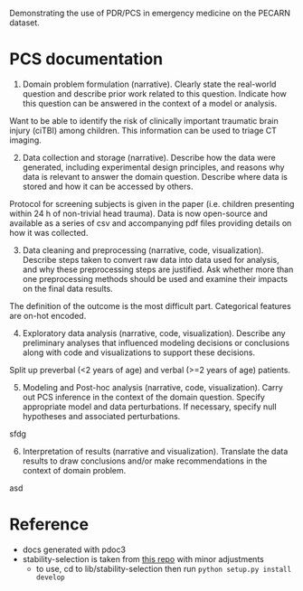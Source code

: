 Demonstrating the use of PDR/PCS in emergency medicine on the PECARN dataset.


# PCS documentation


1. Domain problem formulation (narrative). Clearly state the real-world question and describe prior work related to this question. Indicate how this question can be answered in the context of a model or analysis.

Want to be able to identify the risk of clinically important traumatic brain injury (ciTBI) among children. This information can be used to triage CT imaging.

2. Data collection and storage (narrative). Describe how the data were generated, including experimental design principles, and reasons why data is relevant to answer the domain question. Describe where data is stored and how it can be accessed by others.

Protocol for screening subjects is given in the paper (i.e. children presenting within 24 h of non-trivial head trauma). Data is now open-source and available as a series of csv and accompanying pdf files providing details on how it was collected.

3. Data cleaning and preprocessing (narrative, code, visualization). Describe steps taken to convert raw data into data used for analysis, and why these preprocessing steps are justified. Ask whether more than one preprocessing methods should be used and examine their impacts on the final data results.

The definition of the outcome is the most difficult part. Categorical features are on-hot encoded.

4. Exploratory data analysis (narrative, code, visualization). Describe any preliminary analyses that influenced modeling decisions or conclusions along with code and visualizations to support these decisions.

Split up preverbal (<2 years of age) and verbal (>=2 years of age) patients.

5. Modeling and Post-hoc analysis (narrative, code, visualization). Carry out PCS inference in the context of the domain question. Specify appropriate model and data perturbations. If necessary, specify null hypotheses and associated perturbations.

sfdg

6. Interpretation of results (narrative and visualization). Translate the data results to draw conclusions and/or make recommendations in the context of domain problem.

asd


# Reference

- docs generated with pdoc3
- stability-selection is taken from [this repo](https://github.com/scikit-learn-contrib/stability-selection) with minor adjustments
    - to use, cd to lib/stability-selection then run `python setup.py install develop`

